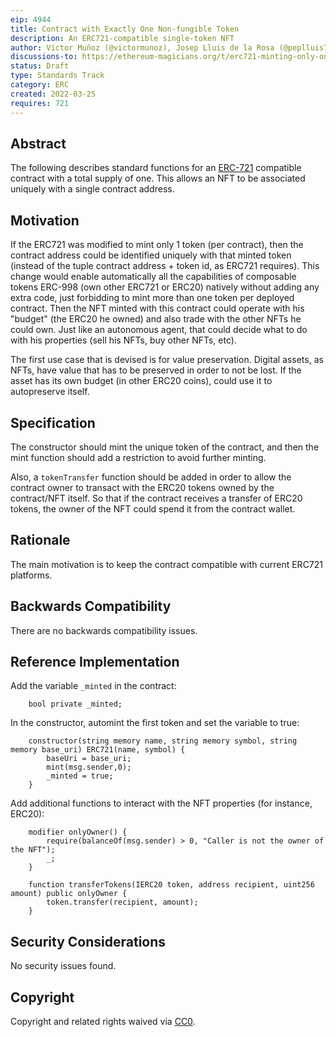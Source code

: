 ```yaml
---
eip: 4944
title: Contract with Exactly One Non-fungible Token
description: An ERC721-compatible single-token NFT
author: Víctor Muñoz (@victormunoz), Josep Lluis de la Rosa (@peplluis7), Andres El-Fakdi (@Bluezfish)
discussions-to: https://ethereum-magicians.org/t/erc721-minting-only-one-token/8602/2
status: Draft
type: Standards Track
category: ERC
created: 2022-03-25
requires: 721
---
```


## Abstract
The following describes standard functions for an [ERC-721](./eip-721.md) compatible contract with a total supply of one.
This allows an NFT to be associated uniquely with a single contract address.

## Motivation
If the ERC721 was modified to mint only 1 token (per contract), then the contract address could be identified uniquely with that minted token (instead of the tuple contract address + token id, as ERC721 requires).
This change would enable automatically all the capabilities of composable tokens ERC-998 (own other ERC721 or ERC20) natively without adding any extra code, just forbidding to mint more than one token per deployed contract.
Then the NFT minted with this contract could operate with his "budget" (the ERC20 he owned) and also trade with the other NFTs he could own. Just like an autonomous agent, that could decide what to do with his properties (sell his NFTs, buy other NFTs, etc).

The first use case that is devised is for value preservation. Digital assets, as NFTs, have value that has to be preserved in order to not be lost. If the asset has its own budget (in other ERC20 coins), could use it to autopreserve itself.

## Specification
The constructor should mint the unique token of the contract, and then the mint function should add a restriction to avoid further minting.

Also, a `tokenTransfer` function should be added in order to allow the contract owner to transact with the ERC20 tokens owned by the contract/NFT itself. So that if the contract receives a transfer of ERC20 tokens, the owner of the NFT could spend it from the contract wallet.

## Rationale
The main motivation is to keep the contract compatible with current ERC721 platforms.

## Backwards Compatibility
There are no backwards compatibility issues.

## Reference Implementation
Add the variable `_minted` in the contract:

``` solidity
    bool private _minted;
```

In the constructor, automint the first token and set the variable to true:

``` solidity
    constructor(string memory name, string memory symbol, string memory base_uri) ERC721(name, symbol) {
        baseUri = base_uri;
        mint(msg.sender,0);
        _minted = true;
    }
```

Add additional functions to interact with the NFT properties (for instance, ERC20):

``` solidity
    modifier onlyOwner() {
        require(balanceOf(msg.sender) > 0, "Caller is not the owner of the NFT");
        _;
    }

    function transferTokens(IERC20 token, address recipient, uint256 amount) public onlyOwner {
        token.transfer(recipient, amount);
    }
```


## Security Considerations
No security issues found.

## Copyright
Copyright and related rights waived via [CC0](https://creativecommons.org/publicdomain/zero/1.0/).
